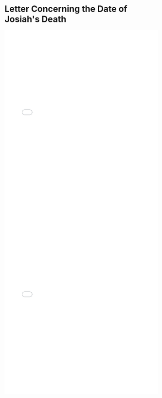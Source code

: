 # Letter Concerning the Date of Josiah's Death

<object data="../letters/2021_07_18_Halsey_Watchtower_Josiah.pdf" type="application/pdf" width="100%" height="600px" class="pdf">
    <embed src="../letters/2021_07_18_Halsey_Watchtower_Josiah.pdf" width="100%" height="600px"/> 
</object>

<object data="../letters/2021_07_30_Watchtower_Halsey_Josiah.pdf" type="application/pdf" width="100%" height="600px" class="pdf">
    <embed src="../letters/2021_07_30_Watchtower_Halsey_Josiah.pdf" width="100%" height="600px"/> 
</object>
